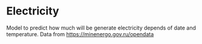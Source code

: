 # Electricity
Model to predict how much will be generate electricity depends of date and temperature.
Data from https://minenergo.gov.ru/opendata
